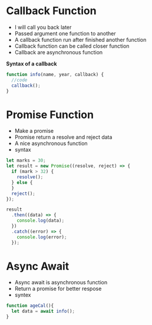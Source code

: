 # Callback Function

- I will call you back later
- Passed argument one function to another
- A callback function run after finished another function
- Callback function can be called closer function
- Callback are asynchronous function

**Syntax of a callback**

```javascript
function info(name, year, callback) {
  //code
  callback();
}
```

# Promise Function

- Make a promise
- Promise return a resolve and reject data
- A nice asynchronous function
- syntax

```javascript
let marks = 30;
let result = new Promise((resolve, reject) => {
  if (mark > 32) {
    resolve();
  } else {
  }
  reject();
});

result
  .then((data) => {
    console.log(data);
  })
  .catch((error) => {
    console.log(error);
  });
```

# Async Await

- Async await is asynchronous function
- Return a promise for better respose
- syntex

```javascript
function ageCal(){
  let data = await info();
}
```
